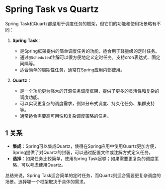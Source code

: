 # Spring Task vs Quartz

Spring Task和Quartz都是用于调度任务的框架，但它们的功能和使用场景略有不同：

1. **Spring Task**：
   - 是Spring框架提供的简单调度任务的功能，适合用于轻量级的定时任务。
   - 通过`@Scheduled`注解可以很方便地定义定时任务，支持cron表达式、固定间隔等。
   - 适合简单的周期性任务，通常在Spring应用内部使用。

2. **Quartz**：
   - 是一个功能更为强大的开源任务调度框架，提供了更多的灵活性和复杂的调度功能。
   - 可以实现更复杂的调度需求，例如分布式调度、持久化任务、集群支持等。
   - 通常适合需要高可用性和复杂调度策略的任务。

## 1 关系

- **集成**：Spring可以集成Quartz，使得在Spring应用中使用Quartz更加方便，Spring提供了对Quartz的封装，可以通过配置文件或注解方式定义任务。
- **选择**：如果任务比较简单，使用Spring Task足够；如果需要更复杂的调度策略，可以考虑使用Quartz。

总结来说，Spring Task适合简单的定时任务，而Quartz则适合需要更复杂调度的场景。选择哪一个框架取决于具体的需求。
